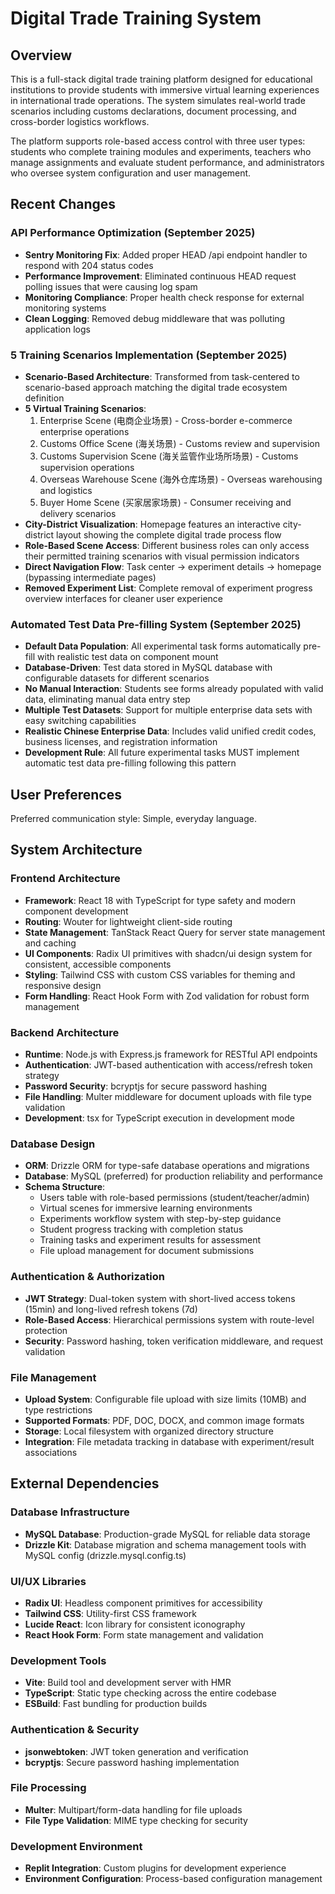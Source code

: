 # Digital Trade Training System

## Overview

This is a full-stack digital trade training platform designed for educational institutions to provide students with immersive virtual learning experiences in international trade operations. The system simulates real-world trade scenarios including customs declarations, document processing, and cross-border logistics workflows.

The platform supports role-based access control with three user types: students who complete training modules and experiments, teachers who manage assignments and evaluate student performance, and administrators who oversee system configuration and user management.

## Recent Changes

### API Performance Optimization (September 2025)
- **Sentry Monitoring Fix**: Added proper HEAD /api endpoint handler to respond with 204 status codes
- **Performance Improvement**: Eliminated continuous HEAD request polling issues that were causing log spam
- **Monitoring Compliance**: Proper health check response for external monitoring systems
- **Clean Logging**: Removed debug middleware that was polluting application logs

### 5 Training Scenarios Implementation (September 2025)
- **Scenario-Based Architecture**: Transformed from task-centered to scenario-based approach matching the digital trade ecosystem definition
- **5 Virtual Training Scenarios**: 
  1. Enterprise Scene (电商企业场景) - Cross-border e-commerce enterprise operations
  2. Customs Office Scene (海关场景) - Customs review and supervision
  3. Customs Supervision Scene (海关监管作业场所场景) - Customs supervision operations
  4. Overseas Warehouse Scene (海外仓库场景) - Overseas warehousing and logistics
  5. Buyer Home Scene (买家居家场景) - Consumer receiving and delivery scenarios
- **City-District Visualization**: Homepage features an interactive city-district layout showing the complete digital trade process flow
- **Role-Based Scene Access**: Different business roles can only access their permitted training scenarios with visual permission indicators
- **Direct Navigation Flow**: Task center → experiment details → homepage (bypassing intermediate pages)
- **Removed Experiment List**: Complete removal of experiment progress overview interfaces for cleaner user experience

### Automated Test Data Pre-filling System (September 2025)
- **Default Data Population**: All experimental task forms automatically pre-fill with realistic test data on component mount
- **Database-Driven**: Test data stored in MySQL database with configurable datasets for different scenarios
- **No Manual Interaction**: Students see forms already populated with valid data, eliminating manual data entry step
- **Multiple Test Datasets**: Support for multiple enterprise data sets with easy switching capabilities
- **Realistic Chinese Enterprise Data**: Includes valid unified credit codes, business licenses, and registration information
- **Development Rule**: All future experimental tasks MUST implement automatic test data pre-filling following this pattern

## User Preferences

Preferred communication style: Simple, everyday language.

## System Architecture

### Frontend Architecture
- **Framework**: React 18 with TypeScript for type safety and modern component development
- **Routing**: Wouter for lightweight client-side routing
- **State Management**: TanStack React Query for server state management and caching
- **UI Components**: Radix UI primitives with shadcn/ui design system for consistent, accessible components
- **Styling**: Tailwind CSS with custom CSS variables for theming and responsive design
- **Form Handling**: React Hook Form with Zod validation for robust form management

### Backend Architecture
- **Runtime**: Node.js with Express.js framework for RESTful API endpoints
- **Authentication**: JWT-based authentication with access/refresh token strategy
- **Password Security**: bcryptjs for secure password hashing
- **File Handling**: Multer middleware for document uploads with file type validation
- **Development**: tsx for TypeScript execution in development mode

### Database Design
- **ORM**: Drizzle ORM for type-safe database operations and migrations
- **Database**: MySQL (preferred) for production reliability and performance
- **Schema Structure**:
  - Users table with role-based permissions (student/teacher/admin)
  - Virtual scenes for immersive learning environments
  - Experiments workflow system with step-by-step guidance
  - Student progress tracking with completion status
  - Training tasks and experiment results for assessment
  - File upload management for document submissions

### Authentication & Authorization
- **JWT Strategy**: Dual-token system with short-lived access tokens (15min) and long-lived refresh tokens (7d)
- **Role-Based Access**: Hierarchical permissions system with route-level protection
- **Security**: Password hashing, token verification middleware, and request validation

### File Management
- **Upload System**: Configurable file upload with size limits (10MB) and type restrictions
- **Supported Formats**: PDF, DOC, DOCX, and common image formats
- **Storage**: Local filesystem with organized directory structure
- **Integration**: File metadata tracking in database with experiment/result associations

## External Dependencies

### Database Infrastructure
- **MySQL Database**: Production-grade MySQL for reliable data storage
- **Drizzle Kit**: Database migration and schema management tools with MySQL config (drizzle.mysql.config.ts)

### UI/UX Libraries
- **Radix UI**: Headless component primitives for accessibility
- **Tailwind CSS**: Utility-first CSS framework
- **Lucide React**: Icon library for consistent iconography
- **React Hook Form**: Form state management and validation

### Development Tools
- **Vite**: Build tool and development server with HMR
- **TypeScript**: Static type checking across the entire codebase
- **ESBuild**: Fast bundling for production builds

### Authentication & Security
- **jsonwebtoken**: JWT token generation and verification
- **bcryptjs**: Secure password hashing implementation

### File Processing
- **Multer**: Multipart/form-data handling for file uploads
- **File Type Validation**: MIME type checking for security

### Development Environment
- **Replit Integration**: Custom plugins for development experience
- **Environment Configuration**: Process-based configuration management